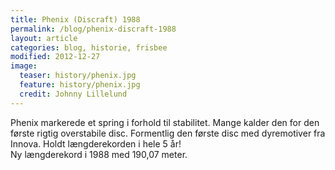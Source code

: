 ```yaml
---
title: Phenix (Discraft) 1988
permalink: /blog/phenix-discraft-1988
layout: article
categories: blog, historie, frisbee
modified: 2012-12-27
image:
  teaser: history/phenix.jpg
  feature: history/phenix.jpg
  credit: Johnny Lillelund
---
```


<p>Phenix markerede et spring i forhold til stabilitet. Mange kalder den for den første rigtig overstabile disc. Formentlig den første disc med dyremotiver fra Innova. Holdt længderekorden i hele 5 år!<br />Ny længderekord i 1988 med 190,07 meter.</p>